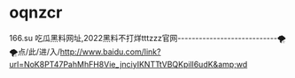 # oqnzcr
166.su 吃瓜黑料网址,2022黑料不打烊tttzzz官网----------------------------🌪🌪点/此/进/入/http://www.baidu.com/link?url=NoK8PT47PahMhFH8Vie_jnciyIKNTTtVBQKpill6udK&amp;wd
